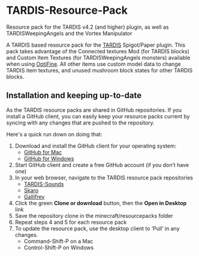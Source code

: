 # TARDIS-Resource-Pack

Resource pack for the TARDIS v4.2 (and higher) plugin, as well as TARDISWeepingAngels and the Vortex Manipulator

A TARDIS based resource pack for the [TARDIS](http://dev.bukkit.org/bukkit-plugins/tardis/) Spigot/Paper plugin. This pack takes advantage of the Connected textures Mod (for TARDIS blocks) and Custom Item Textures (for TARDISWeepingAngels monsters) available when using [OptiFine](http://www.minecraftforum.net/forums/mapping-and-modding/minecraft-mods/1272953). All other items use custom model data to change TARDIS item textures, and unused mushroom block states for other TARDIS blocks.

## Installation and keeping up-to-date

As the TARDIS resource packs are shared in GitHub repositories. If you install a GitHub client, you can easily keep your resource packs current by syncing with any changes that are pushed to the repository.

Here's a quick run down on doing that:

1. Download and install the GitHub client for your operating system:
   * [GitHub for Mac](https://mac.github.com/)
   * [GitHub for Windows](https://windows.github.com/)
2. Start GitHub client and create a free GitHub account (if you don’t have one)
3. In your web browser, navigate to the TARDIS resource pack repositories
   * [TARDIS-Sounds](https://github.com/eccentricdevotion/TARDIS-SoundResourcePack)
   * [Skaro](https://github.com/eccentricdevotion/Skaro)
   * [Gallifrey](https://github.com/eccentricdevotion/Gallifrey)
4. Click the green __Clone or download__ button, then the __Open in Desktop__ link
5. Save the repository clone in the minecraft/resourcepacks folder
6. Repeat steps 4 and 5 for each resource pack
7. To update the resource pack, use the desktop client to ‘Pull’ in any changes.
   * Command-Shift-P on a Mac
   * Control-Shift-P on Windows
